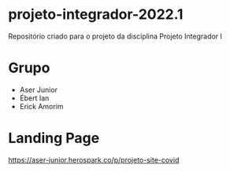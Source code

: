 # projeto-integrador-2022.1

Repositório criado para o projeto da disciplina Projeto Integrador I


# Grupo

* Aser Junior
* Ébert Ian
* Erick Amorim

# Landing Page

https://aser-junior.herospark.co/p/projeto-site-covid
